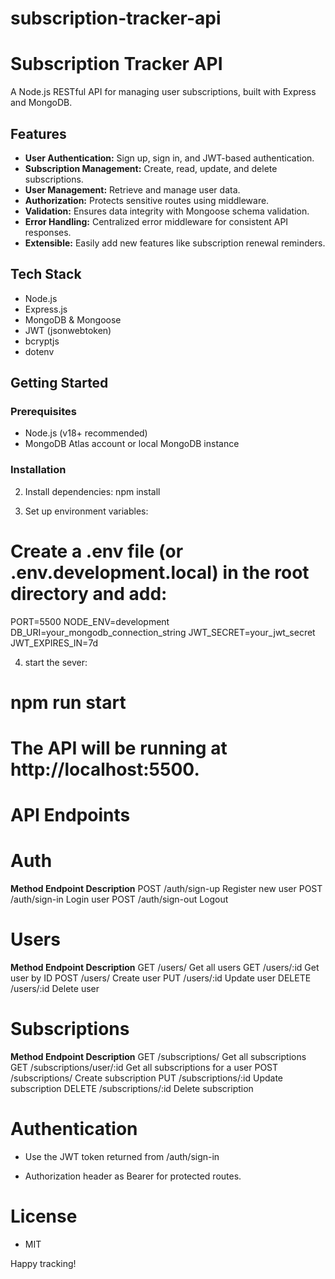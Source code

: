 # subscription-tracker-api
# Subscription Tracker API

A Node.js RESTful API for managing user subscriptions, built with Express and MongoDB.

## Features

- **User Authentication:** Sign up, sign in, and JWT-based authentication.
- **Subscription Management:** Create, read, update, and delete subscriptions.
- **User Management:** Retrieve and manage user data.
- **Authorization:** Protects sensitive routes using middleware.
- **Validation:** Ensures data integrity with Mongoose schema validation.
- **Error Handling:** Centralized error middleware for consistent API responses.
- **Extensible:** Easily add new features like subscription renewal reminders.

## Tech Stack

- Node.js
- Express.js
- MongoDB & Mongoose
- JWT (jsonwebtoken)
- bcryptjs
- dotenv

## Getting Started

### Prerequisites

- Node.js (v18+ recommended)
- MongoDB Atlas account or local MongoDB instance

### Installation
2. Install dependencies:
npm install


3. Set up environment variables:

# Create a .env file (or .env.development.local) in the root directory and add:

PORT=5500
NODE_ENV=development
DB_URI=your_mongodb_connection_string
JWT_SECRET=your_jwt_secret
JWT_EXPIRES_IN=7d

4. start the sever:
# npm run start

# The API will be running at http://localhost:5500.

# API Endpoints 

# Auth
**Method	Endpoint	    Description**
POST	   /auth/sign-up	Register new user
POST	   /auth/sign-in	Login user
POST	   /auth/sign-out	Logout 


# Users
**Method Endpoint	  Description**
 GET	 /users/	   Get all users
 GET	 /users/:id	   Get user by ID
 POST	 /users/	   Create user
 PUT	 /users/:id	   Update user
 DELETE	 /users/:id	   Delete user

# Subscriptions
**Method    Endpoint	               Description**
GET        /subscriptions/	           Get all subscriptions
GET        /subscriptions/user/:id     Get all subscriptions for a user
POST       /subscriptions/	           Create subscription
PUT        /subscriptions/:id	       Update subscription
DELETE     /subscriptions/:id	       Delete subscription

# Authentication
- Use the JWT token returned from /auth/sign-in 

- Authorization header as Bearer <token> for protected routes.


# License
- MIT

Happy tracking!

